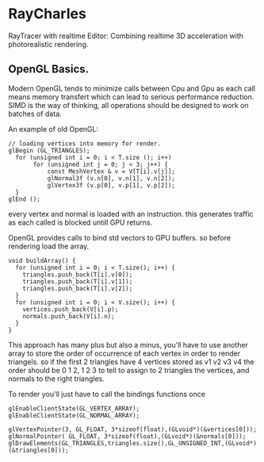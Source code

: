 # RayCharles
RayTracer with realtime Editor: Combining realtime 3D acceleration with photorealistic rendering.

## OpenGL Basics.

Modern OpenGL tends to minimize calls between Cpu and Gpu as each
call means memory transfert which can lead to serious performance
reduction. SIMD is the way of thinking, all operations should be
designed to work on batches of data.

An example of old OpenGL:

    // loading vertices into memory for render.
    glBegin (GL_TRIANGLES);
      for (unsigned int i = 0; i < T.size (); i++)
           for (unsigned int j = 0; j < 3; j++) {
               const MeshVertex & v = V[T[i].v[j]];
               glNormal3f (v.n[0], v.n[1], v.n[2]);
               glVertex3f (v.p[0], v.p[1], v.p[2]);
      }
    glEnd ();

every vertex and normal is loaded with an instruction.
this generates traffic as each called is blocked untill
GPU returns.

OpenGL provides calls to bind std vectors to GPU buffers.
so before rendering load the array.

    void buildArray() {
      for (unsigned int i = 0; i < T.size(); i++) {
        triangles.push_back(T[i].v[0]);
        triangles.push_back(T[i].v[1]);
        triangles.push_back(T[i].v[2]);
      }
      for (unsigned int i = 0; i < V.size(); i++) {
        vertices.push_back(V[i].p);
        normals.push_back(V[i].n);
      }
    }

This approach has many plus but also a minus, you'll have to use
another array to store the order of occurrence of each vertex in order to render triangels. so if the first 2 triangles have 4 vertices stored as v1 v2 v3 v4 the order should be 0 1 2, 1 2 3
to tell to assign to 2 triangles the vertices, and normals to the
right triangles.

To render you'll just have to call the bindings functions once

    glEnableClientState(GL_VERTEX_ARRAY);
    glEnableClientState(GL_NORMAL_ARRAY);

    glVertexPointer(3, GL_FLOAT, 3*sizeof(float),(GLvoid*)(&vertices[0]));
    glNormalPointer( GL_FLOAT, 3*sizeof(float),(GLvoid*)(&normals[0]));
    glDrawElements(GL_TRIANGLES,triangles.size(),GL_UNSIGNED_INT,(GLvoid*)(&triangles[0]));		
